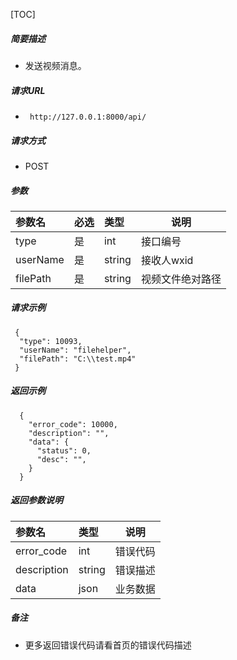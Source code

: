

[TOC]
    
##### 简要描述

- 发送视频消息。

##### 请求URL
- ` http://127.0.0.1:8000/api/`
  
##### 请求方式
- POST 

##### 参数

|参数名|必选|类型|说明|
|:----    |:---|:----- |-----   |
|type |是  |int | 接口编号    |
|userName |是  |string | 接收人wxid    |
|filePath     |是  |string | 视频文件绝对路径    |

##### 请求示例

```
 {
  "type": 10093,
  "userName": "filehelper",
  "filePath": "C:\\test.mp4"
 }
```

##### 返回示例 

``` 
  {
    "error_code": 10000,
    "description": "",
    "data": {
      "status": 0,
      "desc": "",
    }
  }
```

##### 返回参数说明 

|参数名|类型|说明|
|:-----  |:-----|-----                           |
|error_code |int   |错误代码  |
|description|string|错误描述|
|data|json|业务数据|

##### 备注 

- 更多返回错误代码请看首页的错误代码描述






